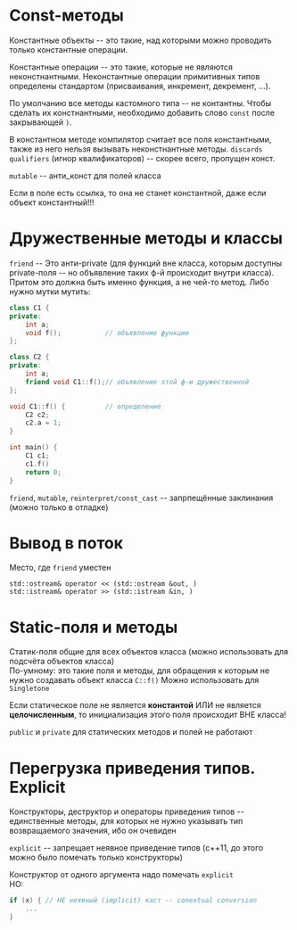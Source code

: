 # Const-методы
Константные объекты -- это такие, над которыми можно проводить только константные операции.

Константные операции -- это такие, которые не являются неконстнантными.
Неконстантные операции примитивных типов определены стандартом (присваивания, инкремент, декремент, ...).

По умолчанию все методы кастомного типа -- не контантны. Чтобы сделать их констнантными, необходимо добавить слово `const` после закрывающей `)`.

В константном методе компилятор считает все поля константными, также из него нельзя вызывать неконстнантные методы.
`discards qualifiers` (игнор квалификаторов) -- скорее всего, пропущен конст.

`mutable` -- анти_конст для полей класса

Если в поле есть ссылка, то она не станет константной, даже если объект константный!!!

# Дружественные методы и классы
`friend` -- Это анти-private (для функций вне класса, которым доступны private-поля -- но объявление таких ф-й происходит внутри класса). Притом это должна быть именно функция, а не чей-то метод. Либо нужно мутки мутить:
```c++
class C1 {
private:
    int a;
    void f();           // объявление функции
};

class C2 {
private:
    int a;
    friend void C1::f();// объявление этой ф-и дружественной
};

void C1::f() {          // определение
    C2 c2;
    c2.a = 1;
}

int main() {
    C1 c1;
    c1.f()
    return 0;
}
```
`friend`, `mutable`, `reinterpret/const_cast` -- запрпещённые заклинания (можно только в отладке)

# Вывод в поток
Место, где `friend` уместен
```
std::ostream& operator << (std::ostream &out, )
std::istream& operator >> (std::istream &in, )
```
# Static-поля и методы
Статик-поля общие для всех объектов класса (можно использовать для подсчёта объектов класса)  
По-умному: это такие поля и методы, для обращения к которым не нужно создавать объект класса
```C::f()```
Можно использовать для `Singletone`

Если статическое поле не является **константой** ИЛИ не является **целочисленным**, то инициализация этого поля происходит ВНЕ класса!

`public` и `private` для статических методов и полей не работают

# Перегрузка приведения типов. Explicit
Конструкторы, деструктор и операторы приведения типов -- единственные методы, для которых не нужно указывать тип возвращаемого значения, ибо он очевиден

`explicit` -- запрещает неявное приведение типов (c++11, до этого можно было помечать только конструкторы)

Конструктор от одного аргумента надо помечать `explicit`  
НО:
```c++
if (x) { // НЕ неявный (implicit) каст -- conextual conversion
    ...
}
```